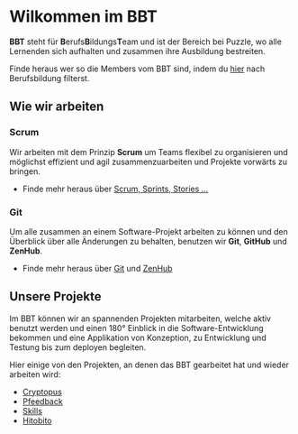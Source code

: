 # Wilkommen im BBT

**BBT** steht für **B**erufs**B**ildungs**T**eam und ist der Bereich bei Puzzle, wo alle Lernenden sich aufhalten und zusammen ihre Ausbildung bestreiten.

Finde heraus wer so die Members vom BBT sind, indem du [hier](https://www.puzzle.ch/de/team) nach Berufsbildung filterst.

## Wie wir arbeiten

### Scrum
Wir arbeiten mit dem Prinzip **Scrum** um Teams flexibel zu organisieren und möglichst effizient und agil zusammenzuarbeiten und Projekte vorwärts zu bringen.
* Finde mehr heraus über [Scrum, Sprints, Stories ...](scrum/index.md)

### Git
Um alle zusammen an einem Software-Projekt arbeiten zu können und den Überblick über alle Änderungen zu behalten, benutzen wir **Git**, **GitHub** und **ZenHub**.
* Finde mehr heraus über [Git](git.md) und [ZenHub](scrum/zenhub.md)


## Unsere Projekte
Im BBT können wir an spannenden Projekten mitarbeiten, welche aktiv benutzt werden und einen 180° Einblick in die Software-Entwicklung bekommen und eine Applikation von Konzeption, zu Entwicklung und Testung bis zum deployen begleiten.

Hier einige von den Projekten, an denen das BBT gearbeitet hat und wieder arbeiten wird:
* [Cryptopus](https://github.com/puzzle/cryptopus)
* [Pfeedback](https://gitlab.puzzle.ch/rhertle/pfeedback)
* [Skills](https://github.com/puzzle/skills)
* [Hitobito](https://github.com/hitobito)
